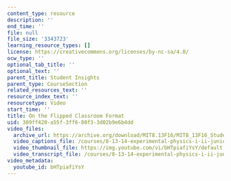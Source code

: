 ```yaml
---
content_type: resource
description: ''
end_time: ''
file: null
file_size: '3343723'
learning_resource_types: []
license: https://creativecommons.org/licenses/by-nc-sa/4.0/
ocw_type: ''
optional_tab_title: ''
optional_text: ''
parent_title: Student Insights
parent_type: CourseSection
related_resources_text: ''
resource_index_text: ''
resourcetype: Video
start_time: ''
title: On the Flipped Classroom Format
uid: 309ff420-a55f-3ff6-80f3-3d02b9e6b4dd
video_files:
  archive_url: https://archive.org/download/MIT8.13F16/MIT8_13F16_Students_Flipped_Classroom_300k.mp4
  video_captions_file: /courses/8-13-14-experimental-physics-i-ii-junior-lab-fall-2016-spring-2017/c1cd0a0d2de75a8ebf2c5fdb3fe5f387_bHTpiafiYsY.vtt
  video_thumbnail_file: https://img.youtube.com/vi/bHTpiafiYsY/default.jpg
  video_transcript_file: /courses/8-13-14-experimental-physics-i-ii-junior-lab-fall-2016-spring-2017/e4d15391d1f6a1cae0b02fd37c196b80_bHTpiafiYsY.pdf
video_metadata:
  youtube_id: bHTpiafiYsY
---
```

